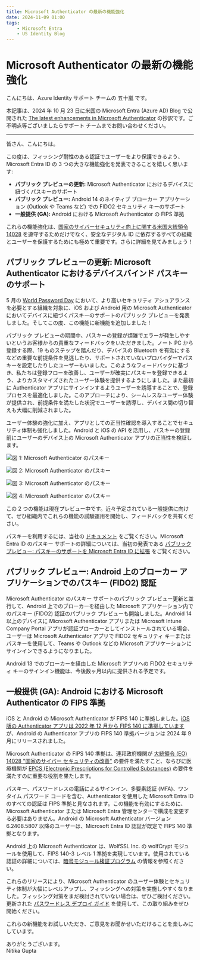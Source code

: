 ```yaml
---
title: Microsoft Authenticator の最新の機能強化
date: 2024-11-09 01:00
tags:
    - Microsoft Entra
    - US Identity Blog
---
```


# Microsoft Authenticator の最新の機能強化

こんにちは、Azure Identity サポート チームの 五十嵐 です。

本記事は、2024 年 10 月 23 日に米国の Microsoft Entra (Azure AD) Blog で公開された [The latest enhancements in Microsoft Authenticator](https://techcommunity.microsoft.com/blog/identity/the-latest-enhancements-in-microsoft-authenticator/4078807) の抄訳です。ご不明点等ございましたらサポート チームまでお問い合わせください。

----

皆さん、こんにちは。

この度は、フィッシング耐性のある認証でユーザーをより保護できるよう、Microsoft Entra ID の 3 つの大きな機能強化を発表できることを嬉しく思います:

- **パブリック プレビューの更新:** Microsoft Authenticator におけるデバイスに紐づくパスキーのサポート
- **パブリック プレビュー:** Android 14 のネイティブ ブローカー アプリケーション (Outlook や Teams など) での FIDO2 セキュリティ キーのサポート
- **一般提供 (GA):** Android における Microsoft Authenticator の FIPS 準拠

これらの機能強化は、[国家のサイバーセキュリティ向上に関する米国大統領令 14028](https://www.whitehouse.gov/briefing-room/presidential-actions/2021/05/12/executive-order-on-improving-the-nations-cybersecurity/) を遵守するためだけでなく、安全なデジタル ID に依存するすべての組織とユーザーを保護するためにも極めて重要です。さらに詳細を見てみましょう！

## パブリック プレビューの更新: Microsoft Authenticator におけるデバイスバインド パスキーのサポート

5 月の [World Password Day](https://jpazureid.github.io/blog/azure-active-directory/public-preview-expanding-passkey-support-in-microsoft-entra-id/) において、より高いセキュリティ アシュアランスを必要とする組織を対象に、iOS および Android 用の Microsoft Authenticator においてデバイスに紐づくパスキーのサポートのパブリック プレビューを発表しました。そしてこの度、この機能に新機能を追加しました！

パブリック プレビューの期間中、パスキーの登録が煩雑でエラーが発生しやすいというお客様からの貴重なフィードバックをいただきました。ノート PC から登録する際、19 ものステップを踏んだり、デバイスの Bluetooth を有効にするなどの重要な前提条件を見逃したり、サポートされていないプロバイダーでパスキーを設定したりしたユーザーもいました。このようなフィードバックに基づき、私たちは登録フローを改善し、ユーザーが確実にパスキーを登録できるよう、よりカスタマイズされたユーザー体験を提供するようにしました。また最初に Authenticator アプリにサインインするようユーザーを誘導することで、登録プロセスを最適化しました。このアプローチにより、シームレスなユーザー体験が提供され、前提条件を満たした状況でユーザーを誘導し、デバイス間の切り替えも大幅に削減されました。

ユーザー体験の強化に加え、アプリとしての正当性確認を導入することでセキュリティ体制も強化しました。Android と iOS の API を活用し、パスキーの登録前にユーザーのデバイス上の Microsoft Authenticator アプリの正当性を検証します。

![図 1: Microsoft Authenticator のパスキー](./the-latest-enhancements-in-microsoft-authenticator/the-latest-enhancements-in-microsoft-authenticator1.png)

![図 2: Microsoft Authenticator のパスキー](./the-latest-enhancements-in-microsoft-authenticator/the-latest-enhancements-in-microsoft-authenticator2.png)

![図 3: Microsoft Authenticator のパスキー](./the-latest-enhancements-in-microsoft-authenticator/the-latest-enhancements-in-microsoft-authenticator3.png)

![図 4: Microsoft Authenticator のパスキー](./the-latest-enhancements-in-microsoft-authenticator/the-latest-enhancements-in-microsoft-authenticator4.png)

この 2 つの機能は現在プレビュー中です。近々予定されている一般提供に向けて、ぜひ組織内でこれらの機能の試験運用を開始し、フィードバックを共有ください。

パスキーを利用するには、当社の [ドキュメント](https://learn.microsoft.com/ja-jp/entra/identity/authentication/how-to-enable-authenticator-passkey) をご覧ください。Microsoft Entra ID のパスキー サポートの詳細については、当初の発表である [パブリック プレビュー: パスキーのサポートを Microsoft Entra ID に拡張](https://jpazureid.github.io/blog/azure-active-directory/public-preview-expanding-passkey-support-in-microsoft-entra-id/) をご覧ください。

## パブリック プレビュー: Android 上のブローカー アプリケーションでのパスキー (FIDO2) 認証

Microsoft Authenticator のパスキー サポートのパブリック プレビュー更新と並行して、Android 上でのブローカーを経由した Microsoft アプリケーション内でのパスキー (FIDO2) 認証のパブリック プレビューも開始しました。Android 14 以上のデバイスに Microsoft Authenticator アプリまたは Microsoft Intune Company Portal アプリが認証ブローカーとしてインストールされている場合、ユーザーは Microsoft Authenticator アプリで FIDO2 セキュリティ キーまたはパスキーを使用して、Teams や Outlook などの Microsoft アプリケーションにサインインできるようになりました。

Android 13 でのブローカーを経由した Microsoft アプリへの FIDO2 セキュリティ キーのサインイン機能は、今後数ヶ月以内に提供される予定です。

## 一般提供 (GA): Android における Microsoft Authenticator の FIPS 準拠

iOS と Android の Microsoft Authenticator が FIPS 140 に準拠しました。[iOS 版の Authenticator アプリは 2022 年 12 月から FIPS 140 に準拠しています](https://jpazureid.github.io/blog/azure-active-directory/microsoft-brings-fips-140-compliance/) が、Android の Authenticator アプリの FIPS 140 準拠バージョンは 2024 年 9 月にリリースされました。

Microsoft Authenticator の FIPS 140 準拠は、連邦政府機関が [大統領令 (EO) 14028 "国家のサイバー セキュリティの改善"](https://www.whitehouse.gov/briefing-room/presidential-actions/2021/05/12/executive-order-on-improving-the-nations-cybersecurity/) の要件を満たすこと、ならびに医療機関が [EPCS (Electronic Prescriptions for Controlled Substances)](https://learn.microsoft.com/en-us/azure/compliance/offerings/offering-epcs-us) の要件を満たすのに重要な役割を果たします。 

パスキー、パスワードレスの電話によるサインイン、多要素認証 (MFA)、ワンタイム パスワード コードを含む、Authenticator を使用した Microsoft Entra ID のすべての認証は FIPS 準拠と見なされます。この機能を有効にするために、Microsoft Authenticator または Microsoft Entra 管理センターで構成を変更する必要はありません。Android の Microsoft Authenticator バージョン 6.2408.5807 以降のユーザーは、Microsoft Entra ID 認証が既定で FIPS 140 準拠となります。

Android 上の Microsoft Authenticator は、WolfSSL Inc. の wolfCrypt モジュールを使用して、FIPS 140-3 レベル 1 準拠を実現しています。使用されている認証の詳細については、[暗号モジュール検証プログラム](https://csrc.nist.gov/projects/cryptographic-module-validation-program/certificate/4718) の情報を参照ください。

これらのリリースにより、Microsoft Authenticator のユーザー体験とセキュリティ体制が大幅にレベルアップし、フィッシングへの対策を実施しやすくなりました。フィッシング対策をまだ検討されていない場合は、ぜひご検討ください。更新された [パスワードレス デプロイ ガイド](https://learn.microsoft.com/ja-jp/entra/identity/authentication/how-to-plan-prerequisites-phishing-resistant-passwordless-authentication) を使用して、この取り組みをぜひ開始ください。

これらの新機能をお試しいただき、ご意見をお聞かせいただけることを楽しみにしています。

ありがとうございます。  
Nitika Gupta
